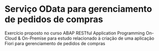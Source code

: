 # Serviço OData para gerenciamento de pedidos de compras

Exercício proposto no curso ABAP RESTful Application Programming On-Cloud & On-Premise para estudo relacionado à criação de uma aplicação Fiori para gerenciamento de pedidos de compras
